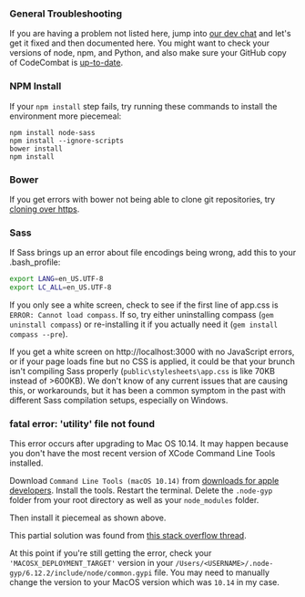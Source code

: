### General Troubleshooting

If you are having a problem not listed here, jump into [our dev chat](https://coco-slack-invite.herokuapp.com/) and let's get it fixed and then documented here. You might want to check your versions of node, npm, and Python, and also make sure your GitHub copy of CodeCombat is [up-to-date](https://help.github.com/articles/syncing-a-fork/).

### NPM Install

If your `npm install` step fails, try running these commands to install the environment more piecemeal:

```
npm install node-sass
npm install --ignore-scripts
bower install
npm install
```

### Bower

If you get errors with bower not being able to clone git repositories, try [cloning over https](http://stackoverflow.com/questions/1722807/git-convert-git-urls-to-http-urls/11383587#11383587).

### Sass

If Sass brings up an error about file encodings being wrong, add this to your .bash_profile:
```bash
export LANG=en_US.UTF-8
export LC_ALL=en_US.UTF-8
```

If you only see a white screen, check to see if the first line of app.css is `ERROR: Cannot load compass`. If so, try either uninstalling compass (`gem uninstall compass`) or re-installing it if you actually need it (`gem install compass --pre`).

If you get a white screen on http://localhost:3000 with no JavaScript errors, or if your page loads fine but no CSS is applied, it could be that your brunch isn't compiling Sass properly (`public\stylesheets\app.css` is like 70KB instead of >600KB). We don't know of any current issues that are causing this, or workarounds, but it has been a common symptom in the past with different Sass compilation setups, especially on Windows. 

### fatal error: 'utility' file not found

This error occurs after upgrading to Mac OS 10.14.
It may happen because you don't have the most recent version of XCode Command Line Tools installed.

Download `Command Line Tools (macOS 10.14)` from [downloads for apple developers](https://developer.apple.com/download/more/).
Install the tools.
Restart the terminal.
Delete the `.node-gyp` folder from your root directory as well as your `node_modules` folder.

Then install it piecemeal as shown above.

This partial solution was found from [this stack overflow thread](https://stackoverflow.com/questions/52545166/node-6-node-gyp-rebuild-for-hiredis-fails-on-macos).

At this point if you're still getting the error, check your `'MACOSX_DEPLOYMENT_TARGET'` version in your `/Users/<USERNAME>/.node-gyp/6.12.2/include/node/common.gypi` file.
You may need to manually change the version to your MacOS version which was `10.14` in my case.
